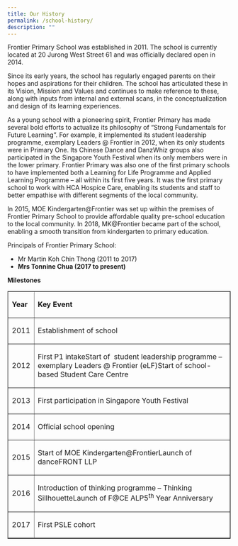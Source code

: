```yaml
---
title: Our History
permalink: /school-history/
description: ""
---
```

<p>Frontier Primary School was established in 2011. The school is currently located at 20 Jurong West Street 61 and was officially declared open in 2014.</p>
<p>Since its early years, the school has regularly engaged parents on their hopes and aspirations for their children. The school has articulated these in its Vision, Mission and Values and continues to make reference to these, along with inputs from internal and external scans, in the conceptualization and design of its learning experiences.</p>
<p>As a young school with a pioneering spirit, Frontier Primary has made several bold efforts to actualize its philosophy of &ldquo;Strong Fundamentals for Future Learning&rdquo;. For example, it implemented its student leadership programme, exemplary Leaders @ Frontier in 2012, when its only students were in Primary One. Its Chinese Dance and DanzWhiz groups also participated in the Singapore Youth Festival when its only members were in the lower primary. Frontier Primary was also one of the first primary schools to have implemented both a Learning for Life Programme and Applied Learning Programme &ndash; all within its first five years. It was the first primary school to work with HCA Hospice Care, enabling its students and staff to better empathise with different segments of the local community.</p>
<p>In 2015, MOE Kindergarten@Frontier was set up within the premises of Frontier Primary School to provide affordable quality pre-school education to the local community. In 2018, MK@Frontier became part of the school, enabling a smooth transition from kindergarten to primary education.</p>
<p>Principals of Frontier Primary School:</p>
<ul>
<li>Mr Martin Koh Chin Thong (2011 to 2017)</li>
<li><strong>Mrs Tonnine Chua (2017 to present)</strong></li>
</ul>
<p><strong>Milestones</strong></p>
<table border="1">
<tbody>
<tr>
<td>
<p><strong>Year</strong></p>
</td>
<td>
<p><strong>Key Event</strong></p>
</td>
</tr>
<tr>
<td>
<p>2011</p>
</td>
<td>
<p>Establishment of school</p>
</td>
</tr>
<tr>
<td>
<p>2012</p>
</td>
<td>
<p>First P1 intakeStart of &nbsp;student leadership programme &ndash; exemplary Leaders @ Frontier (eLF)Start of school-based Student Care Centre</p>
</td>
</tr>
<tr>
<td>
<p>2013</p>
</td>
<td>
<p>First participation in Singapore Youth Festival</p>
</td>
</tr>
<tr>
<td>
<p>2014</p>
</td>
<td>
<p>Official school opening</p>
</td>
</tr>
<tr>
<td>
<p>2015</p>
</td>
<td>
<p>Start of MOE Kindergarten@FrontierLaunch of danceFRONT LLP</p>
</td>
</tr>
<tr>
<td>
<p>2016</p>
</td>
<td>
<p>Introduction of thinking programme &ndash; Thinking SillhouetteLaunch of F@CE ALP5<sup>th</sup>&nbsp;Year Anniversary</p>
</td>
</tr>
<tr>
<td>
<p>2017</p>
</td>
<td>
<p>First PSLE cohort</p>
</td>
</tr>
</tbody>
</table>